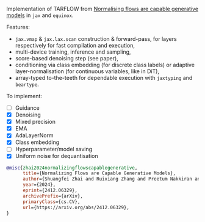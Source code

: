 
Implementation of TARFLOW from [Normalising flows are capable generative models](https://arxiv.org/pdf/2412.06329) in `jax` and `equinox`.

Features:
- `jax.vmap` & `jax.lax.scan` construction & forward-pass, for layers respectively for fast compilation and execution,
- multi-device training, inference and sampling,
- score-based denoising step (see paper),
- conditioning via class embedding (for discrete class labels) or adaptive layer-normalisation (for continuous variables, like in DiT),
- array-typed to-the-teeth for dependable execution with `jaxtyping` and `beartype`.

To implement:
- [ ] Guidance
- [x] Denoising
- [x] Mixed precision
- [x] EMA
- [x] AdaLayerNorm
- [x] Class embedding
- [ ] Hyperparameter/model saving
- [x] Uniform noise for dequantisation

<!-- Notes:
- All-in-all, I think this paper implements a useful algorithm. However, it is not as easy as they imply to train. 
    - This could be due to the differences in attention implementations, but the model only really worked with EMA and gradient clipping.
    - The hyperparameters used in their code don't produce good results for me. 
- It's not clear which quantisation procedure you should use - it's allegedly a trade-off between sample quality and model log-likelihood.
- This model requires a lot of compute power. -->

```bibtex
@misc{zhai2024normalizingflowscapablegenerative,
      title={Normalizing Flows are Capable Generative Models}, 
      author={Shuangfei Zhai and Ruixiang Zhang and Preetum Nakkiran and David Berthelot and Jiatao Gu and Huangjie Zheng and Tianrong Chen and Miguel Angel Bautista and Navdeep Jaitly and Josh Susskind},
      year={2024},
      eprint={2412.06329},
      archivePrefix={arXiv},
      primaryClass={cs.CV},
      url={https://arxiv.org/abs/2412.06329}, 
}
```
